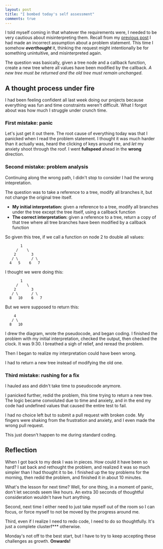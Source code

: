 ```yaml
---
layout: post
title: "I bombed today's self assessment"
comments: true
---
```

I told myself coming in that whatever the requirements were, I needed to be very cautious about misinterpreting them. Recall from my [previous post](https://eric-do.github.io/Closures/) I had made an incorrect assumption about a problem statement. This time I somehow ***overthought*** it, thinking the request might intentionally be for something unintuitive, and misinterpreted again.

The question was basically, given a tree node and a callback function, create a new tree where all values have been modified by the callback. *A new tree must be returned and the old tree must remain unchanged*.

## A thought process under fire
I had been feeling confident all last week doing our projects because everything was fun and time constraints weren't difficult. What I forgot about was how much I struggle under crunch time.

### First mistake: panic
Let's just get it out there. The root cause of everything today was that I panicked when I read the problem statement. I thought it was much harder than it actually was, heard the clicking of keys around me, and *let* my anxiety shoot through the roof. I went **fullspeed** ahead in the **wrong** direction.

### Second mistake: problem analysis
Continuing along the wrong path, I didn't stop to consider I had the wrong intepretation. 

The question was to take a reference to a tree, modify all branches it, but not change the original tree itself. 
- **My initial interpretation:** given a reference to a tree, modify all branches under the tree except the tree itself, using a callback function
- **The correct interpretation:** given a reference to a tree, return a copy of that tree where all tree branches have been modified by a callback function

So given this tree, if we call a function on node 2 to double all values:

```
       1
     /    \
    2       3
   / \      / \     
  4   5    6   7
```

I thought we were doing this:
```
       1
     /    \
    2       3
   / \      / \     
  8   10    6   7
```

But we were supposed to return this:
```
    4      
   / \    
  8   10  
```

I drew the diagram, wrote the pseudocode, and began coding. I finished the problem with my initial interpretation, checked the output, then checked the clock. It was 9:30. I breathed a sigh of relief, and reread the problem. 

Then I began to realize my interpretation could have been wrong. 

I had to return a new tree instead of modifying the old one.

### Third mistake: rushing for a fix
I hauled ass and didn't take time to pseudocode anymore.

I panicked further, redid the problem, this time trying to return a new tree. The logic became convoluted due to time and anxiety, and in the end my code had undefined values that caused the entire test to fail.

I had no choice left but to submit a pull request with broken code. My fingers were shaking from the frustration and anxiety, and I even made the wrong pull request.

This just doesn't happen to me during standard coding.

## Reflection
When I got back to my desk I was in pieces. How could it have been so hard? I sat back and rethought the problem, and realized it was so much simpler than I had thought it to be. I finished up the toy problems for the morning, then redid the problem, and finished it in about 10 minutes.

What's the lesson for next time? Well, for one thing, in a moment of panic, don't let seconds seem like hours. An extra 30 seconds of thoughtful consideration wouldn't have hurt anything.

Second, next time I either need to just take myself out of the room so I can focus, or force myself to not be moved by the progress around me.

Third, even if I realize I need to redo code, I need to do so thoughtfully. It's just a complete clusterf*** otherwise.

Monday's not off to the best start, but I have to try to keep accepting these challenges as growth. **Onwards!**